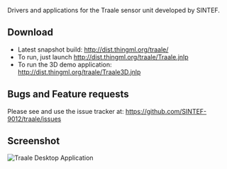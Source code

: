Drivers and applications for the Traale sensor unit developed by SINTEF.

Download
--------
* Latest snapshot build: http://dist.thingml.org/traale/
* To run, just launch http://dist.thingml.org/traale/Traale.jnlp
* To run the 3D demo application: http://dist.thingml.org/traale/Traale3D.jnlp

Bugs and Feature requests
-------------------------
Please see and use the issue tracker at: https://github.com/SINTEF-9012/traale/issues

Screenshot
----------

![Traale Desktop Application](https://raw.github.com/SINTEF-9012/traale/master/traale-resources/screenshots/TraaleJava2.png)
